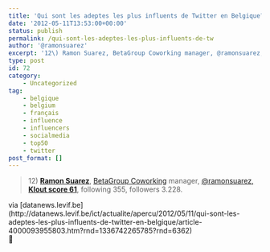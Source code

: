 ```yaml
---
title: 'Qui sont les adeptes les plus influents de Twitter en Belgique? &#8211; Datanews.be'
date: '2012-05-11T13:53:00+00:00'
status: publish
permalink: /qui-sont-les-adeptes-les-plus-influents-de-tw
author: '@ramonsuarez'
excerpt: '12\) Ramon Suarez, BetaGroup Coworking manager, @ramonsuarez, Klout score 61, following 355, followers 3.228. via datanews.levif.be :)'
type: post
id: 72
category:
    - Uncategorized
tag:
    - belgique
    - belgium
    - français
    - influence
    - influencers
    - socialmedia
    - top50
    - twitter
post_format: []
---
```

> 12\) [**Ramon Suarez**](http://twitter.com/ramonsuarez "Top belgian twitter influencers"), [BetaGroup Coworking](http://coworking.betagroup.be "Coworking Bruxelles") manager, [@ramonsuarez, **Klout score 61**](http://klout.com/ramonsuarez "Ramon's influence score in Klout"), following 355, followers 3.228.

<div class="posterous_quote_citation">via [datanews.levif.be](http://datanews.levif.be/ict/actualite/apercu/2012/05/11/qui-sont-les-adeptes-les-plus-influents-de-twitter-en-belgique/article-4000093955803.htm?rnd=1336742265785?rnd=6362)</div>🙂